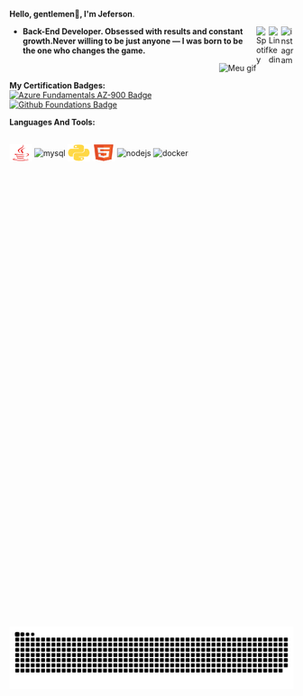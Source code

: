 **Hello, gentlemen👋, I'm Jeferson**.

<a href="https://www.instagram.com/not_jef?igsh=bnhiaWhrc2QweDB3">
  <img align="right" alt="instagram" width="22px"  src="https://github.com/user-attachments/assets/046961b1-e847-43bd-8eb5-2214dc8a7f56" />
</a>
<a href="http://www.linkedin.com/in/jeferson-rodrigo/">
  <img align="right" alt="Linkedin" width="22px" src="https://cdn.jsdelivr.net/gh/devicons/devicon/icons/linkedin/linkedin-original.svg" />
</a>
<a href="https://open.spotify.com/user/capit%C3%A3oz%C3%A9ruela?si=KYMNfmRhQEeLvEoEnPC-iw">
  <img align="right" alt="Spotify" width="22px" src="https://upload.wikimedia.org/wikipedia/commons/8/84/Spotify_icon.svg" />
</a>

</a>

- **Back-End Developer. Obsessed with results and constant growth.Never willing to be just anyone — I was born to be the one who changes the game.**
<img align="right" alt="Meu gif" height="1000px" src="https://i.imgur.com/66oMD7P.gif" />





<br />

**My Certification Badges:**
</br>
<a href="https://learn.microsoft.com/api/credentials/share/en-us/jose-malty/21472A3EFC39BB83?sharingId=8C08AAFDB438F348">
  <img alt="Azure Fundamentals AZ-900 Badge" width="160px" src="https://learn.microsoft.com/media/learn/certification/badges/microsoft-certified-fundamentals-badge.svg"/>
</a>
<a href="https://www.credly.com/badges/894173bc-5984-467c-9845-b5846a0a20a9/public_url">
  <img alt="Github Foundations Badge" width="160px" src="https://images.credly.com/size/340x340/images/024d0122-724d-4c5a-bd83-cfe3c4b7a073/image.png"/>
</a>

**Languages And Tools:**

<div style="display: inline_block"><br>
  <img align="center" alt="java" height="30" width="40" src="https://raw.githubusercontent.com/devicons/devicon/master/icons/java/java-plain.svg">
  <img align="center" alt="mysql" height="30" width="40" src="https://cdn.jsdelivr.net/gh/devicons/devicon/icons/mysql/mysql-original.svg">
  <img align="center" alt="python" height="30" width="40" src="https://raw.githubusercontent.com/devicons/devicon/master/icons/python/python-plain.svg">
  <img align="center" alt="html5" height="30" width="40" src="https://raw.githubusercontent.com/devicons/devicon/master/icons/html5/html5-original.svg">
  <img align="center" alt="nodejs" height="30" width="40" src="https://cdn.jsdelivr.net/gh/devicons/devicon/icons/nodejs/nodejs-original.svg">
  <img align="center" alt="docker" height="30" width="40" src="https://cdn.jsdelivr.net/gh/devicons/devicon/icons/docker/docker-original.svg">
</div>


<div align="center">
  
<picture>
  <source media="(prefers-color-scheme: dark)" srcset="https://raw.githubusercontent.com/zec4o/zec4o/output/github-contribution-grid-snake-dark.svg">
  <source media="(prefers-color-scheme: light)" srcset="https://raw.githubusercontent.com/zec4o/zec4o/output/github-contribution-grid-snake.svg">
  <img alt="github contribution grid snake animation" src="https://raw.githubusercontent.com/zec4o/zec4o/output/github-contribution-grid-snake.svg">
</picture>
  
</div>

